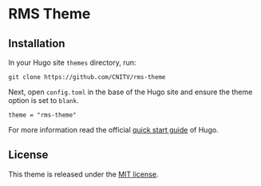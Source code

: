 # RMS Theme

## Installation

In your Hugo site `themes` directory, run:

```
git clone https://github.com/CNITV/rms-theme
```

Next, open `config.toml` in the base of the Hugo site and ensure the theme option is set to `blank`.

```
theme = "rms-theme"
```

For more information read the official [quick start guide](https://gohugo.io/getting-started/quick-start/) of Hugo.

## License

This theme is released under the [MIT license](https://github.com/Vimux/blank/blob/master/LICENSE).
